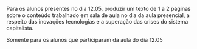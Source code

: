 Para os alunos presentes no dia 12.05, produzir um texto de 1 a 2 páginas sobre o conteúdo trabalhado em sala de aula no dia da aula presencial, a respeito das inovações tecnologias e a superação das crises do sistema capitalista.

Somente para os alunos que participaram da aula do dia 12.05